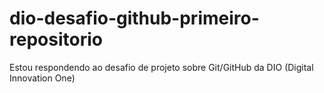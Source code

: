# dio-desafio-github-primeiro-repositorio
Estou respondendo ao desafio de projeto sobre Git/GitHub da DIO (Digital Innovation One)
